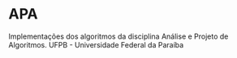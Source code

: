 # APA
Implementações dos algoritmos da disciplina Análise e Projeto de Algoritmos. UFPB -  Universidade Federal da Paraíba
